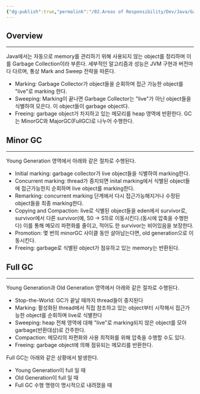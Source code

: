 ```yaml
---
{"dg-publish":true,"permalink":"/02.Areas of Responsibility/Dev/Java/Garbage Collection/","tags":["dev","gc","java","jvm"],"noteIcon":""}
---
```


## Overview
---
Java에서는 자동으로 memory를 관리하기 위해 사용되지 않는 object를 정리하며 이를 Garbage Collection이라 부른다. 세부적인 알고리즘과 성능은 JVM 구현과 버전마다 다르며, 통상 Mark and Sweep 전략을 따른다.
- Marking: Garbage Collector가 object들을 순회하며 접근 가능한 object를 "live"로 marking 한다.
- Sweeping: Marking이 끝나면 Garbage Collector는 "live"가 아닌 object들을 식별하여 모은다. 이 object들이 garbage object다.
- Freeing: garbage object가 차지하고 있는 메모리를 heap 영역에 반환한다.
GC는 MinorGC와 MajorGC(FullGC)로 나누어 수행한다.
## Minor GC
---
Young Generation 영역에서 아래와 같은 절차로 수행된다.
- Initial marking: garbage collector가 live object들을 식별하여 marking한다.
- Concurrent marking: thread가 중지되면 inital marking에서 식별된 object들에 접근가능한지 순회하며 live object를 marking한다. 
- Remarking: concurrent marking 단계에서 다시 접근가능해지거나 수정된 object들을 최종 marking한다.
- Copying and Compaction: live로 식별된 object들을 eden에서 survivor로, survivor에서 다른 survivor(예, S0 -> S1)로 이동시킨다.(동시에 압축을 수행한다) 이를 통해 메모리 파편화를 줄이고, 적어도 한 survivor는 비어있음을 보장한다.
- Promotion: 몇 번의 minorGC 사이클 동안 살아남는다면, old generation으로 이동시킨다.
- Freeing: garbage로 식별된 object가 점유하고 있는 memory는 반환된다.
## Full GC
---
Young Generation과 Old Generation 영역에서 아래와 같은 절차로 수행된다.
- Stop-the-World: GC가 끝날 때까지 thread들이 중지된다
- Marking: 활성화된 thread에서 직접 참조하고 있는 object부터 시작해서 접근가능한 object를 순회하며 live로 식별한다
- Sweeping: heap 전체 영역에 대해 "live"로 marking되지 않은 object를 모아 garbage(반환대상)로 간주한다.
- Compaction: 메모리의 파편화와 사용 최적화를 위해 압축을 수행할 수도 있다.
- Freeing: garbage object에 의해 점유되는 메모리를 반환한다.

Full GC는 아래와 같은 상황에서 발생한다.
- Young Generation이 full 일 때
- Old Generation이 full 일 때
- Full GC 수행 명령이 명시적으로 내려졌을 때

